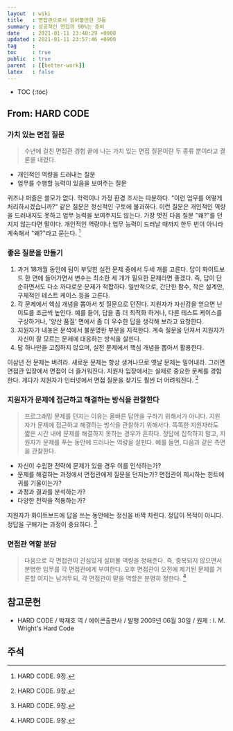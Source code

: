 ```yaml
---
layout  : wiki
title   : 면접관으로서 읽어볼만한 것들
summary : 성공적인 면접의 90%는 준비
date    : 2021-01-11 23:40:29 +0900
updated : 2021-01-11 23:57:46 +0900
tag     : 
toc     : true
public  : true
parent  : [[better-work]]
latex   : false
---
```

* TOC
{:toc}

## From: HARD CODE

### 가치 있는 면접 질문

> 수년에 걸친 면접관 경험 끝에 나는 가치 있는 면접 질문이란 두 종류 뿐이라고 결론을 내렸다.
- 개인적인 역량을 드러내는 질문
- 업무를 수행할 능력이 있음을 보여주는 질문
>
퀴즈나 퍼즐은 쓸모가 없다. 학력이나 가정 환경 조사는 따분하다.
"이런 업무를 어떻게 처리하시겠습니까?" 같은 질문은 정신적인 구토에 불과하다.
이런 질문은 개인적인 역량을 드러내지도 못하고 업무 능력을 보여주지도 않는다.
가장 멋진 다음 질문 "왜?"를 던지지 않는다면 말이다.
개인적인 역량이나 업무 능력이 드러날 때까지 한두 번이 아니라 계속해서 "왜?"라고 묻는다.
[^hardcode-9]

### 좋은 질문을 만들기

>
1. 과거 18개월 동안에 팀이 부딪힌 실전 문제 중에서 두세 개를 고른다. 답이 화이트보드 한 면에 들어가면서 변수는 최소한 세 개가 필요한 문제라면 좋겠다. 즉, 답이 단순하면서도 다소 까다로운 문제가 적합하다. 일반적으로, 간단한 함수, 작은 설계안, 구체적인 테스트 케이스 등을 고른다.
2. 각 문제에서 핵심 개념을 뽑아서 첫 질문으로 던진다. 지원자가 자신감을 얻으면 난이도를 조금씩 높인다. 예를 들어, 답을 좀 더 최적화 하거나, 다른 테스트 케이스를 구상하거나, '양산 품질' 면에서 좀 더 우수한 답을 생각해 보라고 요청한다.
3. 지원자가 내놓은 분석에서 불분명한 부분을 지적한다. 계속 질문을 던져서 지원자가 자신이 잘 모르는 문제에 대응하는 방식을 살핀다.
4. 답 하나만을 고집하지 않으며, 실전 문제에서 핵심 개념을 뽑아서 활용한다.
>
이삼년 전 문제는 버려라. 새로운 문제는 항상 생겨나므로 옛날 문제는 밀어내라.
그러면 면접관 입장에서 면접이 더 즐거워진다.
지원자 입장에서는 실제로 중요한 문제를 경험한다.
게다가 지원자가 인터넷에서 면접 질문을 찾기도 훨씬 더 어려워진다.
[^hardcode-9]

### 지원자가 문제에 접근하고 해결하는 방식을 관찰한다

> 프로그래밍 문제를 던지는 이유는 올바른 답안을 구하기 위해서가 아니다.
지원자가 문제에 접근하고 해결하는 방식을 관찰하기 위해서다.
똑똑한 지원자라도 짧은 시간 내에 문제를 해결하지 못하는 경우가 흔하다.
정답에 집착하지 말고, 지원자가 문제를 푸는 동안에 드러나는 역량을 살핀다.
예를 들면, 다음과 같은 측면을 관찰한다.
>
- 자신이 수립한 전략에 문제가 있을 경우 이를 인식하는가?
- 문제를 해결하는 과정에서 면접관에게 질문을 던지는가? 면접관이 제시하는 힌트에 귀를 기울이는가?
- 과정과 결과를 분석하는가?
- 다양한 전략을 적용하는가?
>
지원자가 화이트보드에 답을 쓰는 동안에는 정신을 바짝 차린다.
정답이 목적이 아니다.
정답을 구해가는 과정이 중요하다.
[^hardcode-9]

### 면접관 역할 분담

> 다음으로 각 면접관이 관심있게 살펴볼 역량을 정해준다.
즉, 중복되지 않으면서 분명한 임무를 각 면접관에게 부여한다.
오후 면접관이 오전에 제기된 문제를 거론할 여지는 남겨두되,
각 면접관이 맡을 역할은 분명히 정한다.
[^hardcode-9]

## 참고문헌

- HARD CODE / 박재호 역 / 에이콘출판사 / 발행 2009년 06월 30일 / 원제 : I. M. Wright's Hard Code

## 주석
[^hardcode-9]: HARD CODE. 9장.

